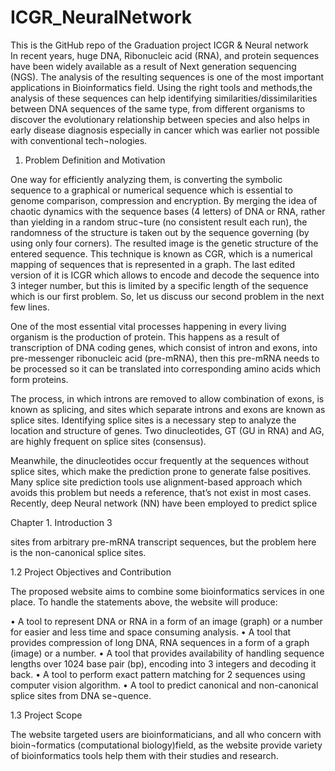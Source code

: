 # ICGR_NeuralNetwork
This is the GitHub repo of the Graduation project ICGR &amp; Neural network  
In recent years, huge DNA, Ribonucleic acid (RNA), and protein sequences have been widely available as a result of Next generation sequencing (NGS).
The analysis of the resulting sequences is one of the most important applications in Bioinformatics field. 
Using the right tools and methods,the analysis of these sequences can help identifying similarities/dissimilarities between DNA sequences of the same type, from different organisms to discover the evolutionary relationship between species and also helps in early disease diagnosis especially in cancer which was earlier not possible with conventional tech¬nologies.


1. Problem Definition and Motivation

One way for efficiently analyzing them, is converting the symbolic sequence to a graphical or numerical sequence which is essential to genome comparison, compression and encryption. By merging the idea of chaotic dynamics with the sequence bases (4 letters) of DNA or RNA, rather than yielding in a random struc¬ture (no consistent result each run), the randomness of the structure is taken out by the sequence governing (by using only four corners). The resulted image is the genetic structure of the entered sequence.
This technique is known as CGR, which is a numerical mapping of sequences that is represented in a graph. The last edited version of it is ICGR which allows to encode and decode the sequence into 3 integer number, but this is limited by a specific length of the sequence which is our first problem.
So, let us discuss our second problem in the next few lines.

One of the most essential vital processes happening in every living organism is the production of protein. This happens as a result of transcription of DNA coding genes, which consist of intron and exons, into pre-messenger ribonucleic acid (pre-mRNA), then this pre-mRNA needs to be processed so it can be translated into corresponding amino acids which form proteins.

The process, in which introns are removed to allow combination of exons, is known as splicing, and sites which separate introns and exons are known as splice sites.
Identifying splice sites is a necessary step to analyze the location and structure of genes. Two dinucleotides, GT (GU in RNA) and AG, are highly frequent on splice sites (consensus).

Meanwhile, the dinucleotides occur frequently at the sequences without splice sites, which make the prediction prone to generate false positives. Many splice site prediction tools use alignment-based approach which avoids this problem but needs a reference, that’s not exist in most cases.
Recently, deep Neural network (NN) have been employed to predict splice
 
Chapter 1. Introduction	3

sites from arbitrary pre-mRNA transcript sequences, but the problem here is the non-canonical splice sites.





1.2	Project Objectives and Contribution

The proposed website aims to combine some bioinformatics services in one place. To handle the statements above, the website will produce:

•	A tool to represent DNA or RNA in a form of an image (graph) or a number for easier and less time and space consuming analysis.
•	A tool that provides compression of long DNA, RNA sequences in a form of a graph (image) or a number.
•	A tool that provides availability of handling sequence lengths over 1024 base pair (bp), encoding into 3 integers and decoding it back.
•	A tool to perform exact pattern matching for 2 sequences using computer vision algorithm.
•	A tool to predict canonical and non-canonical splice sites from DNA se¬quence.





1.3	Project Scope

The website targeted users are bioinformaticians, and all who concern with bioin¬formatics (computational biology)field, as the website provide variety of bioinformatics tools help them with their studies and research.
